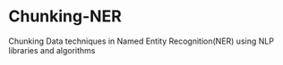 # Chunking-NER
Chunking Data techniques in Named Entity Recognition(NER) using NLP libraries and algorithms
